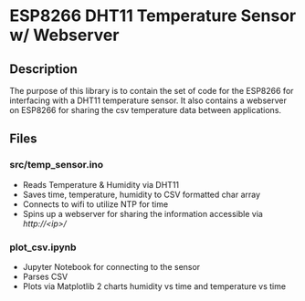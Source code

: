 # ESP8266 DHT11 Temperature Sensor w/ Webserver

## Description
The purpose of this library is to contain the set of code for the ESP8266 for interfacing with a DHT11 temperature sensor. It also contains a webserver on ESP8266 for sharing the csv temperature data between applications.

## Files
### src/temp_sensor.ino
* Reads Temperature & Humidity via DHT11
* Saves time, temperature, humidity to CSV formatted char array
* Connects to wifi to utilize NTP for time
* Spins up a webserver for sharing the information accessible via <i>http://\<ip>/</i>

### plot_csv.ipynb
* Jupyter Notebook for connecting to the sensor
* Parses CSV
* Plots via Matplotlib 2 charts humidity vs time and temperature vs time
